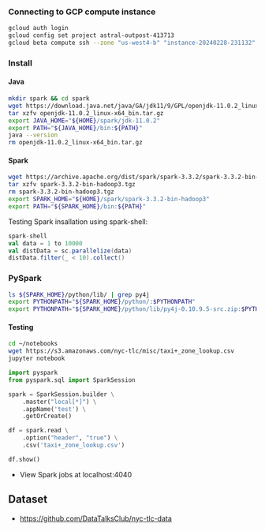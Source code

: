 
### Connecting to GCP compute instance
```bash
gcloud auth login
gcloud config set project astral-outpost-413713
gcloud beta compute ssh --zone "us-west4-b" "instance-20240228-231132"  --project "astral-outpost-413713"
```

### Install
#### Java
```bash
mkdir spark && cd spark
wget https://download.java.net/java/GA/jdk11/9/GPL/openjdk-11.0.2_linux-x64_bin.tar.gz
tar xzfv openjdk-11.0.2_linux-x64_bin.tar.gz
export JAVA_HOME="${HOME}/spark/jdk-11.0.2"
export PATH="${JAVA_HOME}/bin:${PATH}"
java --version
rm openjdk-11.0.2_linux-x64_bin.tar.gz
```

#### Spark
```bash
wget https://archive.apache.org/dist/spark/spark-3.3.2/spark-3.3.2-bin-hadoop3.tgz
tar xzfv spark-3.3.2-bin-hadoop3.tgz
rm spark-3.3.2-bin-hadoop3.tgz
export SPARK_HOME="${HOME}/spark/spark-3.3.2-bin-hadoop3"
export PATH="${SPARK_HOME}/bin:${PATH}"
```
Testing Spark insallation using spark-shell:
```scala
spark-shell
val data = 1 to 10000
val distData = sc.parallelize(data)
distData.filter(_ < 10).collect()
```

### PySpark
```bash
ls ${SPARK_HOME}/python/lib/ | grep py4j
export PYTHONPATH="${SPARK_HOME}/python/:$PYTHONPATH"
export PYTHONPATH="${SPARK_HOME}/python/lib/py4j-0.10.9.5-src.zip:$PYTHONPATH"
```

#### Testing
```bash
cd ~/notebooks
wget https://s3.amazonaws.com/nyc-tlc/misc/taxi+_zone_lookup.csv
jupyter notebook
```
```python
import pyspark
from pyspark.sql import SparkSession

spark = SparkSession.builder \
    .master("local[*]") \
    .appName('test') \
    .getOrCreate()

df = spark.read \
    .option("header", "true") \
    .csv('taxi+_zone_lookup.csv')

df.show()
```
- View Spark jobs at localhost:4040

## Dataset
- https://github.com/DataTalksClub/nyc-tlc-data
